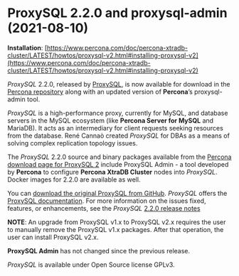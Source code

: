# ProxySQL 2.2.0 and proxysql-admin (2021-08-10)

**Installation**: [https://www.percona.com/doc/percona-xtradb-cluster/LATEST/howtos/proxysql-v2.html#installing-proxysql-v2](https://www.percona.com/doc/percona-xtradb-cluster/LATEST/howtos/proxysql-v2.html#installing-proxysql-v2)

*ProxySQL* 2.2.0, released by [ProxySQL](https://www.proxysql.com/), is now available for download in the [Percona repository](https://www.percona.com/software/percona-software-repositories-for-mysql) along with an updated version of **Percona**’s proxysql-admin tool.

*ProxySQL* is a high-performance proxy, currently for MySQL, and database servers in the MySQL ecosystem (like **Percona Server for MySQL** and MariaDB). It acts as an intermediary for client requests seeking resources from the database. René Cannaò created *ProxySQL* for DBAs as a means of solving complex replication topology issues.

The *ProxySQL* 2.2.0 source and binary packages available from the [Percona download page for ProxySQL 2](<https://www percona.com/downloads/proxysql2/>) include ProxySQL Admin - a tool developed by **Percona** to configure **Percona XtraDB Cluster** nodes into *ProxySQL*. Docker images for 2.2.0 are available as well.

You can [download the original ProxySQL from GitHub](<https://github.com/sysown/proxysql/releases>). *ProxySQL* offers the [ProxySQL documentation](<https://proxysql com/documentation/>). For more information on the issues fixed, features, or enhancements, see the *ProxySQL* [2.2.0 release notes](<https://github.com/sysown/proxysql/releases/tag/v2.2.0>)

**NOTE**: An upgrade from ProxySQL v1.x to ProxySQL v2.x requires the user to manually remove the ProxySQL v1.x packages. After that operation, the user can install ProxySQL v2.x.

**ProxySQL Admin** has not changed since the previous release.

*ProxySQL* is available under Open Source license GPLv3.

